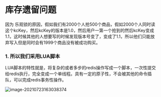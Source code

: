 # 库存遗留问题

因为 乐观锁的原因，假如我们有2000个人抢500个商品，假如2000个人同时读这个kcKey，然后kcKey的版本是1.0，然后用户一第一个抢到的然后kcKey变成1.1，这时候其他的人想要写的时候发现版本号变了，变成了1.1，所以他们只能放弃写入但是同时会有1999个商品没有被成功购买。

### 1. 所以我们采用LUA脚本

LUA脚本的特性就是，将复杂的或者多步的redis操作写成一个脚本，一次性提交给redis执行，完全变成一个单线程。具有一定的原子性，不会被其他的命令插队，可以完成redis事务性操作。

![image-20210723163038374](D:\Tutorial\Redis\image\image-20210723163038374.png)